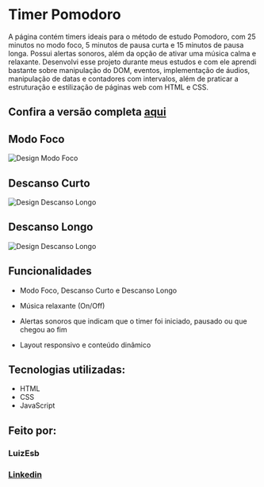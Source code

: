 # Timer Pomodoro

 A página contém timers ideais para o método de estudo Pomodoro, com 25 minutos no modo foco, 5 minutos de pausa curta e 15 minutos de pausa longa. Possui alertas sonoros, além da opção de ativar uma música calma e relaxante. Desenvolvi esse projeto durante meus estudos e com ele aprendi bastante sobre manipulação do DOM, eventos, implementação de áudios, manipulação de datas e contadores com intervalos, além de praticar a estruturação e estilização de páginas web com HTML e CSS.

## Confira a versão completa [aqui](https://luizesb.github.io/Fokus/)

## Modo Foco

![Design Modo Foco](https://i.imgur.com/movEBG0.png)

## Descanso Curto

![Design Descanso Longo](https://i.imgur.com/llY1CAx.png)

## Descanso Longo

![Design Descanso Longo](https://i.imgur.com/s8CAxqr.png)

## Funcionalidades

* Modo Foco, Descanso Curto e Descanso Longo

* Música relaxante (On/Off)

* Alertas sonoros que indicam que o timer foi iniciado, pausado ou que chegou ao fim

* Layout responsivo e conteúdo dinâmico

## Tecnologias utilizadas:

* HTML
* CSS
* JavaScript

## Feito por:

### LuizEsb

### [Linkedin](https://www.linkedin.com/in/luizesb)
